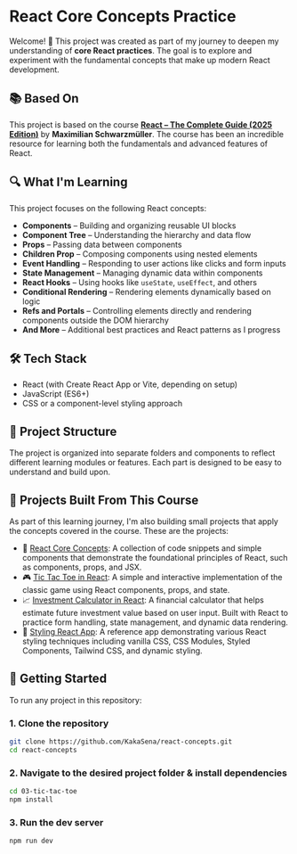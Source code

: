 # React Core Concepts Practice

Welcome! 👋 This project was created as part of my journey to deepen my understanding of **core React practices**. The goal is to explore and experiment with the fundamental concepts that make up modern React development.

## 📚 Based On

This project is based on the course **[React – The Complete Guide (2025 Edition)](https://www.udemy.com/course/react-the-complete-guide-incl-redux/)** by **Maximilian Schwarzmüller**. The course has been an incredible resource for learning both the fundamentals and advanced features of React.


## 🔍 What I'm Learning

This project focuses on the following React concepts:

- **Components** – Building and organizing reusable UI blocks
- **Component Tree** – Understanding the hierarchy and data flow
- **Props** – Passing data between components
- **Children Prop** – Composing components using nested elements
- **Event Handling** – Responding to user actions like clicks and form inputs
- **State Management** – Managing dynamic data within components
- **React Hooks** – Using hooks like `useState`, `useEffect`, and others
- **Conditional Rendering** – Rendering elements dynamically based on logic
- **Refs and Portals** – Controlling elements directly and rendering components outside the DOM hierarchy
- **And More** – Additional best practices and React patterns as I progress

## 🛠️ Tech Stack

- React (with Create React App or Vite, depending on setup)
- JavaScript (ES6+)
- CSS or a component-level styling approach

## 📁 Project Structure

The project is organized into separate folders and components to reflect different learning modules or features. Each part is designed to be easy to understand and build upon.

## 🧩 Projects Built From This Course

As part of this learning journey, I'm also building small projects that apply the concepts covered in the course. These are the projects:

- 📘 [React Core Concepts](./01-react-core-concepts): A collection of code snippets and simple components that demonstrate the foundational principles of React, such as components, props, and JSX.
- 🎮 [Tic Tac Toe in React](./02-react-tic-tac-toe): A simple and interactive implementation of the classic game using React components, props, and state.
- 📈 [Investment Calculator in React](./03-investment-calculator-react): A financial calculator that helps estimate future investment value based on user input. Built with React to practice form handling, state management, and dynamic data rendering.
- 🎨 [Styling React App](./04-styling-react-app): A reference app demonstrating various React styling techniques including vanilla CSS, CSS Modules, Styled Components, Tailwind CSS, and dynamic styling.

## 🚀 Getting Started

To run any project in this repository:

### 1. Clone the repository

```bash
git clone https://github.com/KakaSena/react-concepts.git
cd react-concepts
```
### 2. Navigate to the desired project folder & install dependencies 

```bash
cd 03-tic-tac-toe
npm install
```

### 3. Run the dev server

```bash
npm run dev
```
